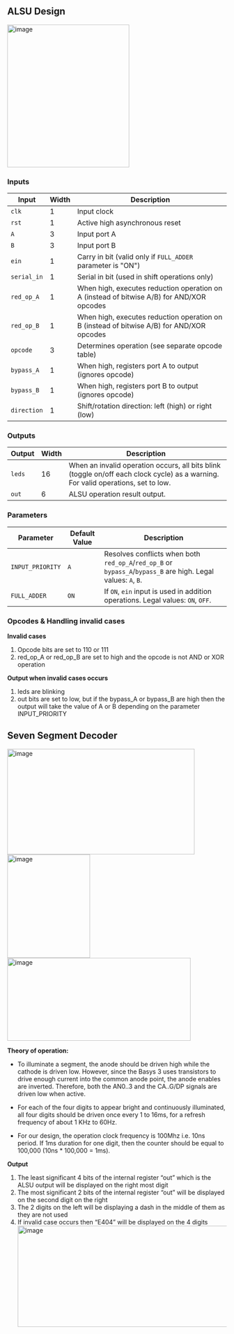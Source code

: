 ## ALSU Design

<img width="280" height="327" alt="image" src="https://github.com/user-attachments/assets/4e554612-da6a-46f7-b09b-686227c22d41" />

### Inputs
| Input       | Width | Description |
|-------------|-------|-------------|
| `clk`       | 1     | Input clock |
| `rst`       | 1     | Active high asynchronous reset |
| `A`         | 3     | Input port A |
| `B`         | 3     | Input port B |
| `ein`       | 1     | Carry in bit (valid only if `FULL_ADDER` parameter is "ON") |
| `serial_in` | 1     | Serial in bit (used in shift operations only) |
| `red_op_A`  | 1     | When high, executes reduction operation on A (instead of bitwise A/B) for AND/XOR opcodes |
| `red_op_B`  | 1     | When high, executes reduction operation on B (instead of bitwise A/B) for AND/XOR opcodes |
| `opcode`    | 3     | Determines operation (see separate opcode table) |
| `bypass_A`  | 1     | When high, registers port A to output (ignores opcode) |
| `bypass_B`  | 1     | When high, registers port B to output (ignores opcode) |
| `direction` | 1     | Shift/rotation direction: left (high) or right (low) |



### Outputs

| Output | Width | Description |
|--------|-------|-------------|
| `leds` | 16    | When an invalid operation occurs, all bits blink (toggle on/off each clock cycle) as a warning. For valid operations, set to low. |
| `out`  | 6     | ALSU operation result output. |

### Parameters

| Parameter          | Default Value | Description |
|--------------------|---------------|-------------|
| `INPUT_PRIORITY`   | `A`           | Resolves conflicts when both `red_op_A`/`red_op_B` or `bypass_A`/`bypass_B` are high. Legal values: `A`, `B`. |
| `FULL_ADDER`       | `ON`          | If `ON`, `ein` input is used in addition operations. Legal values: `ON`, `OFF`. |


### Opcodes & Handling invalid cases
**Invalid cases**
1. Opcode bits are set to 110 or 111
2. red_op_A or red_op_B are set to high and the opcode is not AND or XOR operation

**Output when invalid cases occurs**
1. leds are blinking
2. out bits are set to low, but if the bypass_A or bypass_B are high then the output will take
the value of A or B depending on the parameter INPUT_PRIORITY

## Seven Segment Decoder 
<img width="430" height="242" alt="image" src="https://github.com/user-attachments/assets/a9748045-336c-414e-a660-205264fa9374" />

<img width="190" height="237" alt="image" src="https://github.com/user-attachments/assets/d5e4c2f8-863b-4c61-ad21-8cb562173cf3" />

<img width="421" height="190" alt="image" src="https://github.com/user-attachments/assets/b1e3abf1-503a-4ba5-a3d9-9c96da4c9607" />


**Theory of operation:**

- To illuminate a segment, the anode should be driven high while the cathode is driven low. However, since the
Basys 3 uses transistors to drive enough current into the common anode point, the anode enables are inverted.
Therefore, both the AN0..3 and the CA..G/DP signals are driven low when active.

- For each of the four digits to appear bright and continuously illuminated, all four digits should be driven once every
1 to 16ms, for a refresh frequency of about 1 KHz to 60Hz.

- For our design, the operation clock frequency is 100Mhz i.e. 10ns period. If 1ms duration for one digit, then the counter should be equal to 100,000 (10ns * 100,000 = 1ms).

**Output**

1. The least significant 4 bits of the internal register “out” which is the ALSU output will be
displayed on the right most digit
2. The most significant 2 bits of the internal register “out” will be displayed on the second digit
on the right
3. The 2 digits on the left will be displaying a dash in the middle of them as they are not used
4. If invalid case occurs then “E404” will be displayed on the 4 digits
   <img width="520" height="232" alt="image" src="https://github.com/user-attachments/assets/f7d2376e-1bc2-46a3-8b89-497b30ffbacc" />
